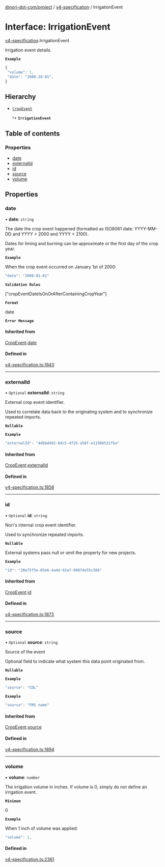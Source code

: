 [@nori-dot-com/project](../README.md) / [v4-specification](../modules/v4_specification.md) / IrrigationEvent

# Interface: IrrigationEvent

[v4-specification](../modules/v4_specification.md).IrrigationEvent

Irrigation event details.

**`Example`**

```js
{
 "volume": 1,
 "date": "2000-10-01",
}
```

## Hierarchy

- [`CropEvent`](v4_specification.CropEvent.md)

  ↳ **`IrrigationEvent`**

## Table of contents

### Properties

- [date](v4_specification.IrrigationEvent.md#date)
- [externalId](v4_specification.IrrigationEvent.md#externalid)
- [id](v4_specification.IrrigationEvent.md#id)
- [source](v4_specification.IrrigationEvent.md#source)
- [volume](v4_specification.IrrigationEvent.md#volume)

## Properties

### date

• **date**: `string`

The date the crop event happened (formatted as ISO8061 date: YYYY-MM-DD and YYYY > 2000 and YYYY < 2100).

Dates for liming and burning can be approximate or the first day of the crop year.

**`Example`**

<caption>When the crop event occurred on January 1st of 2000:</caption>

```js
"date": "2000-01-01"
```

**`Validation Rules`**

["cropEventDateIsOnOrAfterContainingCropYear"]

**`Format`**

date

**`Error Message`**

#### Inherited from

[CropEvent](v4_specification.CropEvent.md).[date](v4_specification.CropEvent.md#date)

#### Defined in

[v4-specification.ts:1843](https://github.com/nori-dot-eco/nori-dot-com/blob/4a106bf/packages/project/src/v4-specification.ts#L1843)

___

### externalId

• `Optional` **externalId**: `string`

External crop event identifier.

Used to correlate data back to the originating system and to synchronize repeated imports.

**`Nullable`**

**`Example`**

```js
"externalId": "4dbbddd2-84c5-4f2b-a58f-e1198b531fba"
```

#### Inherited from

[CropEvent](v4_specification.CropEvent.md).[externalId](v4_specification.CropEvent.md#externalid)

#### Defined in

[v4-specification.ts:1858](https://github.com/nori-dot-eco/nori-dot-com/blob/4a106bf/packages/project/src/v4-specification.ts#L1858)

___

### id

• `Optional` **id**: `string`

Nori's internal crop event identifier.

Used to synchronize repeated imports.

**`Nullable`**

External systems pass null or omit the property for new projects.

**`Example`**

```js
"id": "20e75f5e-05e6-4a4d-92a7-9987de55c586"
```

#### Inherited from

[CropEvent](v4_specification.CropEvent.md).[id](v4_specification.CropEvent.md#id)

#### Defined in

[v4-specification.ts:1873](https://github.com/nori-dot-eco/nori-dot-com/blob/4a106bf/packages/project/src/v4-specification.ts#L1873)

___

### source

• `Optional` **source**: `string`

Source of the event

Optional field to indicate what system this data point originated from.

**`Nullable`**

**`Example`**

```js
"source": "CDL"
```

**`Example`**

```js
"source": "FMS name"
```

#### Inherited from

[CropEvent](v4_specification.CropEvent.md).[source](v4_specification.CropEvent.md#source)

#### Defined in

[v4-specification.ts:1894](https://github.com/nori-dot-eco/nori-dot-com/blob/4a106bf/packages/project/src/v4-specification.ts#L1894)

___

### volume

• **volume**: `number`

The irrigation volume in inches. If volume is 0, simply do not define an irrigation event.

**`Minimum`**

0

**`Example`**

<caption>When 1 inch of volume was applied:</caption>

```js
"volume": 1,
```

#### Defined in

[v4-specification.ts:2361](https://github.com/nori-dot-eco/nori-dot-com/blob/4a106bf/packages/project/src/v4-specification.ts#L2361)
